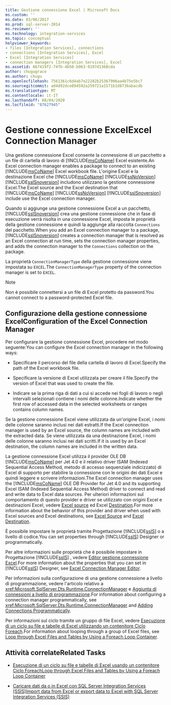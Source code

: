 ```yaml
---
title: Gestione connessione Excel | Microsoft Docs
ms.custom: ''
ms.date: 03/06/2017
ms.prod: sql-server-2014
ms.reviewer: ''
ms.technology: integration-services
ms.topic: conceptual
helpviewer_keywords:
- files [Integration Services], connections
- connections [Integration Services], Excel
- Excel [Integration Services]
- connection managers [Integration Services], Excel
ms.assetid: 667419f2-74fb-4b50-b963-9197d1368cda
author: chugugrace
ms.author: chugu
ms.openlocfilehash: 7561361c6d4ab7e22282b25367906aa4b75e5bc7
ms.sourcegitcommit: ad4d92dce894592a259721a1571b1d8736abacdb
ms.translationtype: MT
ms.contentlocale: it-IT
ms.lasthandoff: 08/04/2020
ms.locfileid: "87627945"
---
```

# <a name="excel-connection-manager"></a><span data-ttu-id="20dca-102">Gestione connessione Excel</span><span class="sxs-lookup"><span data-stu-id="20dca-102">Excel Connection Manager</span></span>
  <span data-ttu-id="20dca-103">Una gestione connessione Excel consente la connessione di un pacchetto a un file di cartella di lavoro di [!INCLUDE[msCoName](../../includes/msconame-md.md)] Excel esistente.</span><span class="sxs-lookup"><span data-stu-id="20dca-103">An Excel connection manager enables a package to connect to an existing [!INCLUDE[msCoName](../../includes/msconame-md.md)] Excel workbook file.</span></span> <span data-ttu-id="20dca-104">L'origine Excel e la destinazione Excel che [!INCLUDE[msCoName](../../includes/msconame-md.md)] [!INCLUDE[ssNoVersion](../../includes/ssnoversion-md.md)] [!INCLUDE[ssISnoversion](../../includes/ssisnoversion-md.md)] includono utilizzano la gestione connessione Excel.</span><span class="sxs-lookup"><span data-stu-id="20dca-104">The Excel source and the Excel destination that [!INCLUDE[msCoName](../../includes/msconame-md.md)] [!INCLUDE[ssNoVersion](../../includes/ssnoversion-md.md)] [!INCLUDE[ssISnoversion](../../includes/ssisnoversion-md.md)] include use the Excel connection manager.</span></span>  
  
 <span data-ttu-id="20dca-105">Quando si aggiunge una gestione connessione Excel a un pacchetto, [!INCLUDE[ssISnoversion](../../includes/ssisnoversion-md.md)] crea una gestione connessione che in fase di esecuzione verrà risolta in una connessione Excel, imposta le proprietà della gestione connessione e quindi la aggiunge alla raccolta `Connections` del pacchetto.</span><span class="sxs-lookup"><span data-stu-id="20dca-105">When you add an Excel connection manager to a package, [!INCLUDE[ssISnoversion](../../includes/ssisnoversion-md.md)] creates a connection manager that is resolved as an Excel connection at run time, sets the connection manager properties, and adds the connection manager to the `Connections` collection on the package.</span></span>  
  
 <span data-ttu-id="20dca-106">La proprietà `ConnectionManagerType` della gestione connessione viene impostata su `EXCEL`.</span><span class="sxs-lookup"><span data-stu-id="20dca-106">The `ConnectionManagerType` property of the connection manager is set to `EXCEL`.</span></span>  
  
> [!NOTE]  
>  <span data-ttu-id="20dca-107">Non è possibile connettersi a un file di Excel protetto da password.</span><span class="sxs-lookup"><span data-stu-id="20dca-107">You cannot connect to a password-protected Excel file.</span></span>  
  
## <a name="configuration-of-the-excel-connection-manager"></a><span data-ttu-id="20dca-108">Configurazione della gestione connessione Excel</span><span class="sxs-lookup"><span data-stu-id="20dca-108">Configuration of the Excel Connection Manager</span></span>  
 <span data-ttu-id="20dca-109">Per configurare la gestione connessione Excel, procedere nel modo seguente:</span><span class="sxs-lookup"><span data-stu-id="20dca-109">You can configure the Excel connection manager in the following ways:</span></span>  
  
-   <span data-ttu-id="20dca-110">Specificare il percorso del file della cartella di lavoro di Excel.</span><span class="sxs-lookup"><span data-stu-id="20dca-110">Specify the path of the Excel workbook file.</span></span>  
  
-   <span data-ttu-id="20dca-111">Specificare la versione di Excel utilizzata per creare il file.</span><span class="sxs-lookup"><span data-stu-id="20dca-111">Specify the version of Excel that was used to create the file.</span></span>  
  
-   <span data-ttu-id="20dca-112">Indicare se la prima riga di dati a cui si accede nei fogli di lavoro o negli intervalli selezionati contiene i nomi delle colonne.</span><span class="sxs-lookup"><span data-stu-id="20dca-112">Indicate whether the first row of accessed data in the selected worksheets or ranges contains column names.</span></span>  
  
 <span data-ttu-id="20dca-113">Se la gestione connessione Excel viene utilizzata da un'origine Excel, i nomi delle colonne saranno inclusi nei dati estratti.</span><span class="sxs-lookup"><span data-stu-id="20dca-113">If the Excel connection manager is used by an Excel source, the column names are included with the extracted data.</span></span> <span data-ttu-id="20dca-114">Se viene utilizzata da una destinazione Excel, i nomi delle colonne saranno inclusi nei dati scritti.</span><span class="sxs-lookup"><span data-stu-id="20dca-114">If it is used by an Excel destination, the column names are included in the written data.</span></span>  
  
 <span data-ttu-id="20dca-115">La gestione connessione Excel utilizza il provider OLE DB [!INCLUDE[msCoName](../../includes/msconame-md.md)] per Jet 4.0 e il relativo driver ISAM (Indexed Sequential Access Method, metodo di accesso sequenziale indicizzato) di Excel di supporto per stabilire la connessione con le origini dei dati Excel e quindi leggere e scrivere informazioni.</span><span class="sxs-lookup"><span data-stu-id="20dca-115">The Excel connection manager uses the [!INCLUDE[msCoName](../../includes/msconame-md.md)] OLE DB Provider for Jet 4.0 and its supporting Excel ISAM (Indexed Sequential Access Method) driver to connect and read and write data to Excel data sources.</span></span> <span data-ttu-id="20dca-116">Per ulteriori informazioni sul comportamento di questo provider e driver se utilizzato con origini Excel e destinazioni Excel, vedere [Excel source](../data-flow/excel-source.md) ed Excel [Destination](../data-flow/excel-destination.md).</span><span class="sxs-lookup"><span data-stu-id="20dca-116">For more information about the behavior of this provider and driver when used with Excel sources and Excel destinations, see [Excel Source](../data-flow/excel-source.md) and [Excel Destination](../data-flow/excel-destination.md).</span></span>  
  
 <span data-ttu-id="20dca-117">È possibile impostare le proprietà tramite Progettazione [!INCLUDE[ssIS](../../includes/ssis-md.md)] o a livello di codice.</span><span class="sxs-lookup"><span data-stu-id="20dca-117">You can set properties through [!INCLUDE[ssIS](../../includes/ssis-md.md)] Designer or programmatically.</span></span>  
  
 <span data-ttu-id="20dca-118">Per altre informazioni sulle proprietà che è possibile impostare in Progettazione [!INCLUDE[ssIS](../../includes/ssis-md.md)] , vedere [Editor gestione connessione Excel](../excel-connection-manager-editor.md).</span><span class="sxs-lookup"><span data-stu-id="20dca-118">For more information about the properties that you can set in [!INCLUDE[ssIS](../../includes/ssis-md.md)] Designer, see [Excel Connection Manager Editor](../excel-connection-manager-editor.md).</span></span>  
  
 <span data-ttu-id="20dca-119">Per informazioni sulla configurazione di una gestione connessione a livello di programmazione, vedere l'articolo relativo a <xref:Microsoft.SqlServer.Dts.Runtime.ConnectionManager> e [Aggiunta di connessioni a livello di programmazione](../building-packages-programmatically/adding-connections-programmatically.md).</span><span class="sxs-lookup"><span data-stu-id="20dca-119">For information about configuring a connection manager programmatically, see <xref:Microsoft.SqlServer.Dts.Runtime.ConnectionManager> and [Adding Connections Programmatically](../building-packages-programmatically/adding-connections-programmatically.md).</span></span>  
  
 <span data-ttu-id="20dca-120">Per informazioni sul ciclo tramite un gruppo di file Excel, vedere [Esecuzione di un ciclo su file e tabelle di Excel utilizzando un contenitore Ciclo Foreach](../control-flow/foreach-loop-container.md).</span><span class="sxs-lookup"><span data-stu-id="20dca-120">For information about looping through a group of Excel files, see [Loop through Excel Files and Tables by Using a Foreach Loop Container](../control-flow/foreach-loop-container.md).</span></span>  
  
## <a name="related-tasks"></a><span data-ttu-id="20dca-121">Attività correlate</span><span class="sxs-lookup"><span data-stu-id="20dca-121">Related Tasks</span></span>  
  
-   [<span data-ttu-id="20dca-122">Esecuzione di un ciclo su file e tabelle di Excel usando un contenitore Ciclo Foreach</span><span class="sxs-lookup"><span data-stu-id="20dca-122">Loop through Excel Files and Tables by Using a Foreach Loop Container</span></span>](../control-flow/foreach-loop-container.md)  
  
-   [<span data-ttu-id="20dca-123">Caricare dati da o in Excel con SQL Server Integration Services (SSIS)</span><span class="sxs-lookup"><span data-stu-id="20dca-123">Import data from Excel or export data to Excel with SQL Server Integration Services (SSIS)</span></span>](../load-data-to-from-excel-with-ssis.md)
  
  
